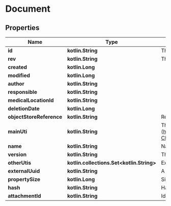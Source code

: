 
# Document

## Properties
Name | Type | Description | Notes
------------ | ------------- | ------------- | -------------
**id** | **kotlin.String** | The Id of the document. We encourage using either a v4 UUID or a HL7 Id. |  [optional]
**rev** | **kotlin.String** | The revision of the document in the database, used for conflict management / optimistic locking. |  [optional]
**created** | **kotlin.Long** |  |  [optional]
**modified** | **kotlin.Long** |  |  [optional]
**author** | **kotlin.String** |  |  [optional]
**responsible** | **kotlin.String** |  |  [optional]
**medicalLocationId** | **kotlin.String** |  |  [optional]
**deletionDate** | **kotlin.Long** |  |  [optional]
**objectStoreReference** | **kotlin.String** | Reference in object store |  [optional]
**mainUti** | **kotlin.String** | The main Uniform Type Identifier of the document (https://developer.apple.com/library/archive/documentation/FileManagement/Conceptual/understanding_utis/understand_utis_conc/understand_utis_conc.html#//apple_ref/doc/uid/TP40001319-CH202-CHDHIJDE) |  [optional]
**name** | **kotlin.String** | Name of the document |  [optional]
**version** | **kotlin.String** | The document version |  [optional]
**otherUtis** | **kotlin.collections.Set&lt;kotlin.String&gt;** | Extra Uniform Type Identifiers | 
**externalUuid** | **kotlin.String** | A unique external id (from another external source). |  [optional]
**propertySize** | **kotlin.Long** | Size of the document file |  [optional]
**hash** | **kotlin.String** | Hashed version of the document |  [optional]
**attachmentId** | **kotlin.String** | Id of attachment to this document |  [optional]



